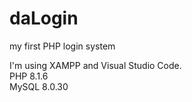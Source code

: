 # daLogin
my first PHP login system </br>

I'm using XAMPP and Visual Studio Code. </br>
PHP 8.1.6 </br>
MySQL 8.0.30 </br>
